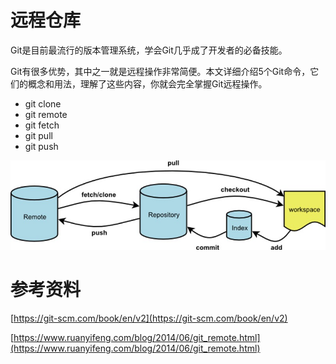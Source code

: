 # 远程仓库
Git是目前最流行的版本管理系统，学会Git几乎成了开发者的必备技能。

Git有很多优势，其中之一就是远程操作非常简便。本文详细介绍5个Git命令，它们的概念和用法，理解了这些内容，你就会完全掌握Git远程操作。
- git clone
- git remote
- git fetch
- git pull
- git push

![Git命令](/images/git/remote/1.jpg)
<!-- ![Git命令](\images\git\remote\1.jpg) -->
# 参考资料
[https://git-scm.com/book/en/v2](https://git-scm.com/book/en/v2)

[https://www.ruanyifeng.com/blog/2014/06/git_remote.html](https://www.ruanyifeng.com/blog/2014/06/git_remote.html)